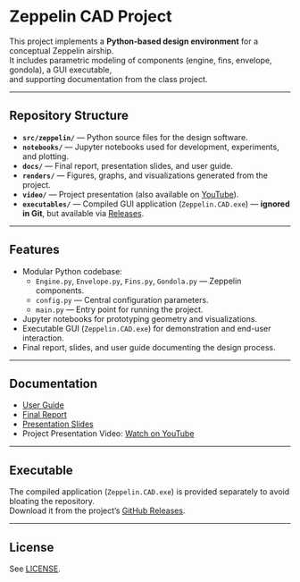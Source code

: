 # Zeppelin CAD Project

This project implements a **Python-based design environment** for a conceptual Zeppelin airship.  
It includes parametric modeling of components (engine, fins, envelope, gondola), a GUI executable,  
and supporting documentation from the class project.

---

## Repository Structure
- **`src/zeppelin/`** — Python source files for the design software.  
- **`notebooks/`** — Jupyter notebooks used for development, experiments, and plotting.  
- **`docs/`** — Final report, presentation slides, and user guide.  
- **`renders/`** — Figures, graphs, and visualizations generated from the project.  
- **`video/`** — Project presentation (also available on [YouTube](https://youtu.be/zmH3zRnvlFg)).  
- **`executables/`** — Compiled GUI application (`Zeppelin.CAD.exe`) — **ignored in Git**, but available via [Releases](../../releases).  

---

## Features
- Modular Python codebase:
  - `Engine.py`, `Envelope.py`, `Fins.py`, `Gondola.py` — Zeppelin components.  
  - `config.py` — Central configuration parameters.  
  - `main.py` — Entry point for running the project.  
- Jupyter notebooks for prototyping geometry and visualizations.  
- Executable GUI (`Zeppelin.CAD.exe`) for demonstration and end-user interaction.  
- Final report, slides, and user guide documenting the design process.  

---

## Documentation
- [User Guide](docs/Zep-CAD%20User%20Guide.pdf)  
- [Final Report](docs/zeppelin_cad_report.pdf)  
- [Presentation Slides](docs/presentation_Zep_CAD.pdf)  
- Project Presentation Video: [Watch on YouTube](https://youtu.be/zmH3zRnvlFg)  
  

---

## Executable
The compiled application (`Zeppelin.CAD.exe`) is provided separately to avoid bloating the repository.  
Download it from the project’s [GitHub Releases](../../releases).  

---

## License
See [LICENSE](LICENSE).
